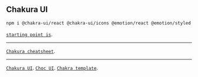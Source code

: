 ## Chakura UI

```bash
npm i @chakra-ui/react @chakra-ui/icons @emotion/react @emotion/styled framer-motion react-icons @chakra-ui/next-js
```

[`starting point is`](https://chakra-ui.com/getting-started#framework-guide).

***

[`Chakura cheatsheet`](https://chakra-ui-cheatsheet.vercel.app/).

***

[`Chakura UI`](https://chakra-ui.com/docs/components).
[`Choc UI`](https://choc-ui.com/).
[`Chakra template`](https://chakra-templates.dev/components/cards).
